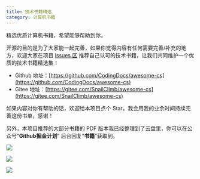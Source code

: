 ```yaml
---
title: 技术书籍精选
category: 计算机书籍
---
```


精选优质计算机书籍，希望能够帮助到你。

开源的目的是为了大家能一起完善，如果你觉得内容有任何需要完善/补充的地方，欢迎大家在项目 [issues 区](https://github.com/CodingDocs/awesome-cs/issues) 推荐自己认可的技术书籍，让我们共同维护一个优质的技术书籍精选集！

- Github 地址：[https://github.com/CodingDocs/awesome-cs](https://github.com/CodingDocs/awesome-cs)
- Gitee 地址：[https://gitee.com/SnailClimb/awesome-cs](https://gitee.com/SnailClimb/awesome-cs) 

如果内容对你有帮助的话，欢迎给本项目点个 Star。我会用我的业余时间持续完善这份书单，感谢！

另外，本项目推荐的大部分书籍的 PDF 版本我已经整理到了云盘里，你可以在公众号“**Github掘金计划**” 后台回复“**书籍**”获取到。

![](https://guide-blog-images.oss-cn-shenzhen.aliyuncs.com/github/javaguide/booksimage-20220409153638398.png)

![](https://oscimg.oschina.net/oscnet/up-b270743c8190a69a54683e084b5543e0e91.png)

![](https://oscimg.oschina.net/oscnet/up-67e0a8d1ce659a022b7b6db5163ba0f7aeb.png)

